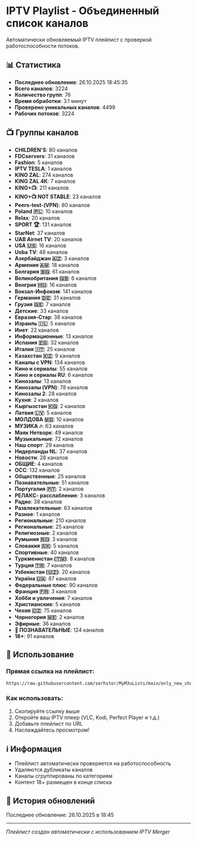 # IPTV Playlist - Объединенный список каналов

Автоматически обновляемый IPTV плейлист с проверкой работоспособности потоков.

## 📊 Статистика

- **Последнее обновление**: 26.10.2025 18:45:35
- **Всего каналов**: 3224
- **Количество групп**: 76
- **Время обработки**: 3.1 минут
- **Проверено уникальных каналов**: 4499
- **Рабочих потоков**: 3224

## 📺 Группы каналов

- **CHILDREN'S**: 80 каналов
- **FDCservers**: 31 каналов
- **Fashion**: 5 каналов
- **IPTV TESLA**: 1 каналов
- **KINO ZAL**: 274 каналов
- **KINO ZAL 4К**: 7 каналов
- **KINO+📺**: 211 каналов
- **KINO+📺 NOT STABLE**: 23 каналов
- **Peers-test-(VPN)**: 80 каналов
- **Poland 🇵🇱**: 10 каналов
- **Relax**: 20 каналов
- **SPORT 🏆**: 131 каналов
- **StarNet**: 37 каналов
- **UAB Airnet TV**: 20 каналов
- **USA 🇺🇸**: 16 каналов
- **Usba TV**: 48 каналов
- **Азербайджан 🇦🇿**: 3 каналов
- **Армения 🇦🇲**: 18 каналов
- **Болгария 🇧🇬**: 61 каналов
- **Великобритания 🇬🇧**: 6 каналов
- **Венгрия 🇭🇺**: 16 каналов
- **Вокзал-Инфоком**: 141 каналов
- **Германия 🇩🇪**: 31 каналов
- **Грузия 🇬🇪**: 7 каналов
- **Детские**: 33 каналов
- **Евразия-Стар**: 38 каналов
- **Израиль 🇮🇱**: 5 каналов
- **Инет**: 22 каналов
- **Информационные**: 13 каналов
- **Испания 🇪🇸**: 32 каналов
- **Италия 🇮🇹**: 25 каналов
- **Казахстан 🇰🇿**: 9 каналов
- **Каналы с VPN**: 134 каналов
- **Кино и сериалы**: 55 каналов
- **Кино и сериалы RU**: 6 каналов
- **Кинозалы**: 13 каналов
- **Кинозалы (VPN)**: 78 каналов
- **Кинозалы 2**: 28 каналов
- **Кухня**: 2 каналов
- **Кыргызстан 🇰🇬**: 2 каналов
- **Латвия 🇱🇻**: 5 каналов
- **МОЛДОВА 🇲🇩**: 10 каналов
- **МУЗИКА 🎶**: 63 каналов
- **Маяк Нетворк**: 49 каналов
- **Музыкальные**: 72 каналов
- **Наш спорт**: 29 каналов
- **Нидерланды NL**: 37 каналов
- **Новости**: 28 каналов
- **ОБЩИЕ**: 4 каналов
- **ОСС**: 132 каналов
- **Общественные**: 25 каналов
- **Познавательные**: 51 каналов
- **Португалия 🇵🇹**: 2 каналов
- **РЕЛАКС- расслабление**: 3 каналов
- **Радио**: 38 каналов
- **Развлекательные**: 63 каналов
- **Разное**: 1 каналов
- **Региoнальные**: 210 каналов
- **Региональные**: 25 каналов
- **Религиозные**: 2 каналов
- **Румыния 🇷🇴**: 3 каналов
- **Словакия 🇸🇰**: 5 каналов
- **Спортивные**: 40 каналов
- **Туркменистан (🇹🇲)**: 8 каналов
- **Турция 🇹🇷**: 7 каналов
- **Узбекистан (🇺🇿)**: 20 каналов
- **Україна 🇺🇦**: 87 каналов
- **Федеральные плюс**: 90 каналов
- **Франция 🇫🇷**: 3 каналов
- **Хобби и увлечения**: 7 каналов
- **Христианские**: 5 каналов
- **Чехия 🇨🇿**: 75 каналов
- **Чорногория 🇲🇪**: 2 каналов
- **Эфирные**: 36 каналов
- **🔎 ПОЗНАВАТЕЛЬНЫЕ**: 124 каналов
- **18+**: 91 каналов

## 🔗 Использование

### Прямая ссылка на плейлист:
```
https://raw.githubusercontent.com/serhstor/MyM3uLists/main/only_new_channels.m3u
```

### Как использовать:

1. Скопируйте ссылку выше
2. Откройте ваш IPTV плеер (VLC, Kodi, Perfect Player и т.д.)
3. Добавьте плейлист по URL
4. Наслаждайтесь просмотром!

## ℹ️ Информация

- Плейлист автоматически проверяется на работоспособность
- Удаляются дубликаты каналов
- Каналы сгруппированы по категориям
- Контент 18+ размещен в конце списка

## 📅 История обновлений

Последнее обновление: 26.10.2025 в 18:45

---
*Плейлист создан автоматически с использованием IPTV Merger*
